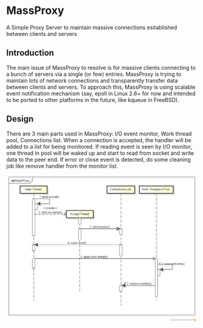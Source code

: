 MassProxy
=========

A Simple Proxy Server to maintain massive connections esitablished between clients and servers

Introduction
------------
The main issue of MassProxy to resolve is for massive clients connecting to a bunch of servers via a single (or few) entries. MassProxy is trying to maintain lots of network connections and transparently transfer data between clients and servers. To approach this, MassProxy is using scalable event notification mechanism (say, epoll in Linux 2.6+ for now and intended to be ported to other platforms in the future, like kqueue in FreeBSD).


Design
------
There are 3 main parts used in MassProxy: I/O event monitor, Work thread pool, Connections list. When a connection is accepted, the handler will be added to a list for being monitored. If reading event is seen by I/O monitor, one thread in pool will be waked up and start to read from socket and write data to the peer end. If error or close event is detected, do some cleaning job like remove handler from the monitor list.

![](https://github.com/demonye/MassProxy/blob/master/MassProxy.png)

